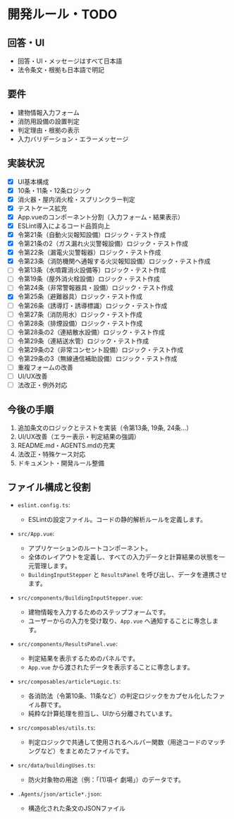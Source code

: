 # 開発ルール・TODO

## 回答・UI
- 回答・UI・メッセージはすべて日本語
- 法令条文・根拠も日本語で明記

## 要件
- 建物情報入力フォーム
- 消防用設備の設置判定
- 判定理由・根拠の表示
- 入力バリデーション・エラーメッセージ

## 実装状況
- [x] UI基本構成
- [x] 10条・11条・12条ロジック
- [x] 消火器・屋内消火栓・スプリンクラー判定
- [x] テストケース拡充
- [x] App.vueのコンポーネント分割（入力フォーム・結果表示）
- [x] ESLint導入によるコード品質向上
- [x] 令第21条（自動火災報知設備）ロジック・テスト作成
- [x] 令第21条の2（ガス漏れ火災警報設備）ロジック・テスト作成
- [x] 令第22条（漏電火災警報器）ロジック・テスト作成
- [x] 令第23条（消防機関へ通報する火災報知設備）ロジック・テスト作成
- [ ] 令第13条（水噴霧消火設備等）ロジック・テスト作成
- [ ] 令第19条（屋外消火栓設備）ロジック・テスト作成
- [ ] 令第24条（非常警報器具・設備）ロジック・テスト作成
- [x] 令第25条（避難器具）ロジック・テスト作成
- [ ] 令第26条（誘導灯・誘導標識）ロジック・テスト作成
- [ ] 令第27条（消防用水）ロジック・テスト作成
- [ ] 令第28条（排煙設備）ロジック・テスト作成
- [ ] 令第28条の2（連結散水設備）ロジック・テスト作成
- [ ] 令第29条（連結送水管）ロジック・テスト作成
- [ ] 令第29条の2（非常コンセント設備）ロジック・テスト作成
- [ ] 令第29条の3（無線通信補助設備）ロジック・テスト作成
- [ ] 重複フォームの改善
- [ ] UI/UX改善
- [ ] 法改正・例外対応

## 今後の手順
1. 追加条文のロジックとテストを実装（令第13条, 19条, 24条...）
2. UI/UX改善（エラー表示・判定結果の強調）
3. README.md・AGENTS.mdの充実
4. 法改正・特殊ケース対応
5. ドキュメント・開発ルール整備

## ファイル構成と役割

- `eslint.config.ts`:
    - ESLintの設定ファイル。コードの静的解析ルールを定義します。

- `src/App.vue`:
    - アプリケーションのルートコンポーネント。
    - 全体のレイアウトを定義し、すべての入力データと計算結果の状態を一元管理します。
    - `BuildingInputStepper` と `ResultsPanel` を呼び出し、データを連携させます。

- `src/components/BuildingInputStepper.vue`:
    - 建物情報を入力するためのステップフォームです。
    - ユーザーからの入力を受け取り、`App.vue` へ通知することに専念します。

- `src/components/ResultsPanel.vue`:
    - 判定結果を表示するためのパネルです。
    - `App.vue` から渡されたデータを表示することに専念します。

- `src/composables/article*Logic.ts`:
    - 各消防法（令第10条、11条など）の判定ロジックをカプセル化したファイル群です。
    - 純粋な計算処理を担当し、UIから分離されています。

- `src/composables/utils.ts`:
    - 判定ロジックで共通して使用されるヘルパー関数（用途コードのマッチングなど）をまとめたファイルです。

- `src/data/buildingUses.ts`:
    - 防火対象物の用途（例：「(1)項イ 劇場」）のデータです。

- `.Agents/json/article*.json`:
    - 構造化された条文のJSONファイル
